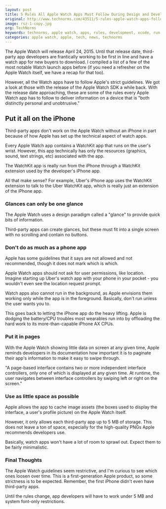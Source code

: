 ```yaml
---
layout: post
title: 5 Rules All Apple Watch Apps Must Follow During Design and Development
original: http://www.technorms.com/43511/5-rules-apple-watch-apps-follow
image: rsz-1-copy.jpg
org: TechNorms
keywords: technorms, apple watch, apps, rules, development, xcode, run on phone
categories: apple watch, apple, tech, news, technorms
---
```


The Apple Watch will release April 24, 2015. Until that release date, third-party app developers are frantically working to be first in line and have a watch app for new buyers to download. I compiled a list of a few of the most notable Watch launch apps before (if you need a refresher on the Apple Watch itself, we have a recap for that too).

<!--break-->

However, all the Watch apps have to follow Apple's strict guidelines. We got a look at those with the release of the Apple Watch SDK a while back. With the release date approaching, these are some of the rules every Apple Watch app has to follow to deliver information on a device that is "both distinctly personal and unobtrusive."

## Put it all on the iPhone

Third-party apps don't work on the Apple Watch without an iPhone in part because of how Apple has set up the technical aspect of watch apps. 

Every Apple Watch app contains a WatchKit app that runs on the user's wrist. However, this app technically has only the resources (graphics, sound, text strings, etc) associated with the app.

The WatchKit app is really run from the iPhone through a WatchKit extension used by the developer's iPhone app. 

All that make sense? For example, Uber's iPhone app uses the WatchKit extension to talk to the Uber WatchKit app, which is really just an extension of the iPhone app. 

### Glances can only be one glance

The Apple Watch uses a design paradigm called a "glance" to provide quick bits of information. 

Third-party apps can create glances, but these must fit into a single screen with no scrolling and contain no buttons. 

### Don't do as much as a phone app

Apple has some guidelines that it says are not allowed and not recommended, though it does not mark which is which. 

Apple Watch apps should not ask for user permissions, like location. Imagine starting up Uber's watch app with your phone in your pocket - you wouldn't even see the location request prompt. 

Watch apps also cannot run in the background, as Apple envisions them working only while the app is in the foreground. Basically, don't run unless the user wants you to. 

This goes back to letting the iPhone app do the heavy lifting. Apple is dodging the battery/CPU troubles most wearables run into by offloading the hard work to its more-than-capable iPhone AX CPUs. 

### Put it in pages

With the Apple Watch showing little data on screen at any given time, Apple reminds developers in its documentation how important it is to paginate their app's information to make it easy to swipe through. 

"A page-based interface contains two or more independent interface controllers, only one of which is displayed at any given time. At runtime, the user navigates between interface controllers by swiping left or right on the screen."

### Use as little space as possible

Apple allows the app to cache image assets (the boxes used to display the interface, a user's profile picture) on the Apple Watch itself. 

However, it only allows each third-party app up to 5 MB of storage. This does not leave a ton of space, especially for the high-quality PNGs Apple recommends developers use. 

Basically, watch apps won't have a lot of room to sprawl out. Expect them to be fairly minimalistic. 

### Final Thoughts

The Apple Watch guidelines seem restrictive, and I'm curious to see which ones loosen over time. This is a first-generation Apple product, so some strictness is to be expected. Remember, the first iPhone didn't even have third-party apps. 

Until the rules change, app developers will have to work under 5 MB and system font-only restrictions.
